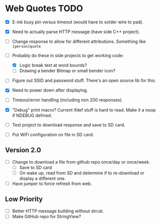 # Web Quotes TODO

- [x] E-ink busy pin versus timeout (would have to solder wire to pad).
- [x] Need to actually parse HTTP message (have side C++ project).
- [ ] Change response to allow for different attributions. Something like `[person]quote`
- [ ] Probably do these in side projects to get working code:
  - [x] Logic break text at word bounds?
  - [ ] Drawing a bender Bitmap or small bender icon?
- [ ] Figure out SSID and password stuff. There's an open source lib for this.
- [x] Need to power down after displaying.
- [ ] Timeout/error handling (including non 200 responses).
- [x] "Debug" print macro? Current ifdef stuff is hard to read. Make it a noop if NDEBUG defined.

- [ ] Test project to download response and save to SD card.
- [ ] Put WiFi configuration on file in SD card.

## Version 2.0
- [ ] Change to download a file from github repo once/day or once/week.
  - [ ] Save to SD card
  - [ ] On wake up, read from SD and determine if to re-download or display a different one.
- [ ] Have jumper to force refresh from web.

## Low Priority
- [ ] Better HTTP message building without strcat.
- [ ] Make GitHub repo for StringView?
